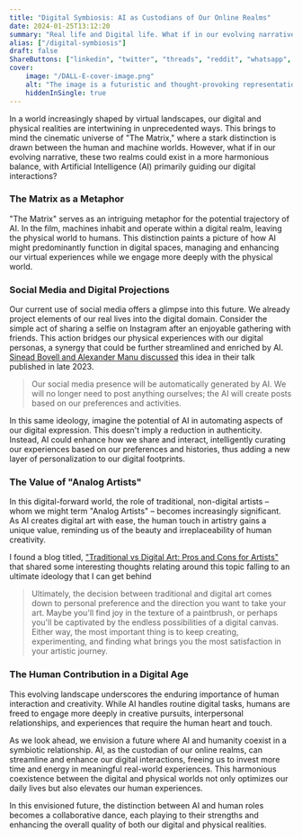```yaml
---
title: "Digital Symbiosis: AI as Custodians of Our Online Realms"
date: 2024-01-25T13:12:20
summary: "Real life and Digital life. What if in our evolving narrative, these two realms could exist in a more harmonious balance, with Artificial Intelligence (AI) primarily guiding our digital interactions?"
alias: ["/digital-symbiosis"]
draft: false
ShareButtons: ["linkedin", "twitter", "threads", "reddit", "whatsapp", "facebook"]
cover:
    image: "/DALL-E-cover-image.png"
    alt: "The image is a futuristic and thought-provoking representation of the coexistence of artificial intelligence (AI) and humanity. It features a harmonious blend of digital and human elements. The background is a digital landscape filled with circuitry patterns and binary code. Seamlessly integrated into this digital backdrop is a human silhouette, suggesting a deep connection between humans and technology. The silhouette is partially composed of digital elements, symbolizing the symbiotic relationship between AI and human interaction in both digital and physical realms. The overall tone of the image is futuristic, capturing the essence of AI as a guiding force in our online experiences while highlighting the significant role of human engagement in the physical world."
    hiddenInSingle: true
---
```


In a world increasingly shaped by virtual landscapes, our digital and physical realities are intertwining in unprecedented ways. This brings to mind the cinematic universe of "The Matrix," where a stark distinction is drawn between the human and machine worlds. However, what if in our evolving narrative, these two realms could exist in a more harmonious balance, with Artificial Intelligence (AI) primarily guiding our digital interactions?

### The Matrix as a Metaphor
"The Matrix" serves as an intriguing metaphor for the potential trajectory of AI. In the film, machines inhabit and operate within a digital realm, leaving the physical world to humans. This distinction paints a picture of how AI might predominantly function in digital spaces, managing and enhancing our virtual experiences while we engage more deeply with the physical world.

### Social Media and Digital Projections
Our current use of social media offers a glimpse into this future. We already project elements of our real lives into the digital domain. Consider the simple act of sharing a selfie on Instagram after an enjoyable gathering with friends. This action bridges our physical experiences with our digital personas, a synergy that could be further streamlined and enriched by AI. [Sinead Bovell and Alexander Manu discussed](https://youtube.com/clip/Ugkx4JL_JkaFhGItThr8jKeXP6N7rBSvSYlY?si=DS88OCqnUG9DcKYN
) this idea in their talk published in late 2023. 

> Our social media presence will be automatically generated by AI. We will no longer need to post anything ourselves; the AI will create posts based on our preferences and activities.

In this same ideology, imagine the potential of AI in automating aspects of our digital expression. This doesn't imply a reduction in authenticity. Instead, AI could enhance how we share and interact, intelligently curating our experiences based on our preferences and histories, thus adding a new layer of personalization to our digital footprints.

### The Value of "Analog Artists"
In this digital-forward world, the role of traditional, non-digital artists – whom we might term "Analog Artists" – becomes increasingly significant. As AI creates digital art with ease, the human touch in artistry gains a unique value, reminding us of the beauty and irreplaceability of human creativity.

I found a blog titled, ["Traditional vs Digital Art: Pros and Cons for Artists"](https://blog.daisie.com/traditional-vs-digital-art-pros-and-cons-for-artists/#which-is-better-for-artists) that shared some interesting thoughts relating around this topic falling to an ultimate ideology that I can get behind

> Ultimately, the decision between traditional and digital art comes down to personal preference and the direction you want to take your art. Maybe you'll find joy in the texture of a paintbrush, or perhaps you'll be captivated by the endless possibilities of a digital canvas. Either way, the most important thing is to keep creating, experimenting, and finding what brings you the most satisfaction in your artistic journey.


### The Human Contribution in a Digital Age
This evolving landscape underscores the enduring importance of human interaction and creativity. While AI handles routine digital tasks, humans are freed to engage more deeply in creative pursuits, interpersonal relationships, and experiences that require the human heart and touch.

As we look ahead, we envision a future where AI and humanity coexist in a symbiotic relationship. AI, as the custodian of our online realms, can streamline and enhance our digital interactions, freeing us to invest more time and energy in meaningful real-world experiences. This harmonious coexistence between the digital and physical worlds not only optimizes our daily lives but also elevates our human experiences.

In this envisioned future, the distinction between AI and human roles becomes a collaborative dance, each playing to their strengths and enhancing the overall quality of both our digital and physical realities.

